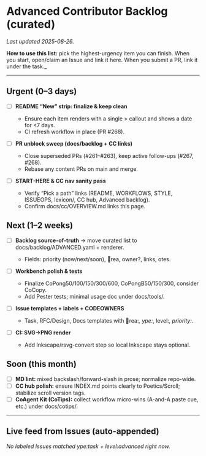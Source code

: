 <!-- status: stub; target: 150+ words -->
# Advanced Contributor Backlog (curated)

_Last updated 2025-08-26._

**How to use this list:** pick the highest-urgency item you can finish. When you start, open/claim an Issue and link it here. When you submit a PR, link it under the task._

---

## Urgent (0–3 days)

- [ ] **README “New” strip: finalize & keep clean**
  - Ensure each item renders with a single > callout and shows a date for <7 days.
  - CI refresh workflow in place (PR #268).

- [ ] **PR unblock sweep (docs/backlog + CC links)**
  - Close superseded PRs (#261–#263), keep active follow-ups (#267, #268).
  - Rebase any content PRs on main and merge.

- [ ] **START-HERE & CC nav sanity pass**
  - Verify “Pick a path” links (README, WORKFLOWS, STYLE, ISSUEOPS, lexicon/, CC hub, Advanced backlog).
  - Confirm docs/cc/OVERVIEW.md links this page.

## Next (1–2 weeks)

- [ ] **Backlog source-of-truth** → move curated list to docs/backlog/ADVANCED.yaml + renderer.
  - Fields: priority (now/next/soon), rea, owner?, links,
otes.

- [ ] **Workbench polish & tests**
  - Finalize CoPong50/100/150/300/600, CoPongB50/150/300, consider CoCopy.
  - Add Pester tests; minimal usage doc under docs/tools/.

- [ ] **Issue templates + labels + CODEOWNERS**
  - Task, RFC/Design, Docs templates with rea:*,   ype:*, level:*, priority:*.

- [ ] **CI: SVG→PNG render**
  - Add Inkscape/rsvg-convert step so local Inkscape stays optional.

## Soon (this month)

- [ ] **MD lint:** mixed backslash/forward-slash in prose; normalize repo-wide.
- [ ] **CC hub polish:** ensure INDEX.md points clearly to Poetics/Scroll; stabilize scroll version tags.
- [ ] **CoAgent Kit (CoTips):** collect workflow micro-wins (A-and-A paste cue, etc.) under docs/cotips/.

---

## Live feed from Issues (auto-appended)
<!-- LIVE:BEGIN -->
_No labeled Issues matched   ype:task + level:advanced right now._
<!-- LIVE:END -->


